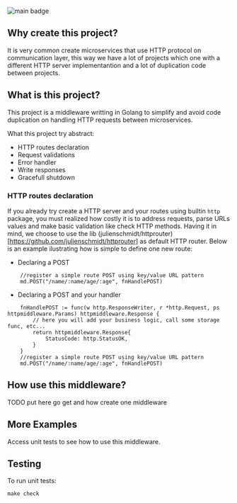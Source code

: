 ![main badge](https://github.com/LeoCBS/httpmiddleware/actions/workflows/makefile.yml/badge.svg?branch=main)

## Why create this project?

It is very common create microservices that use HTTP protocol on communication layer, this way we have a lot of projects which one with a different HTTP server implementantion and a lot of duplication code between projects. 


## What is this project?

This project is a middleware writting in Golang to simplify and avoid code duplication on handling HTTP requests between microservices.

What this project try abstract:

 * HTTP routes declaration
 * Request validations
 * Error handler
 * Write responses
 * Gracefull shutdown

### HTTP routes declaration

If you already try create a HTTP server and your routes using builtin `http` package, you must realized how costly it is to address requests,
parse URLs values and make basic validation like check HTTP methods. Having it in mind, we choose to use
the lib (julienschmidt/httprouter)[https://github.com/julienschmidt/httprouter] as default HTTP router. Below is an example ilustrating how is
simple to define one new route:   

* Declaring a POST

```golang
	//register a simple route POST using key/value URL pattern
	md.POST("/name/:name/age/:age", fnHandlePOST)
```


* Declaring a POST and your handler

```golang
	fnHandlePOST := func(w http.ResponseWriter, r *http.Request, ps httpmiddleware.Params) httpmiddleware.Response {
		// here you will add your business logic, call some storage func, etc...
		return httpmiddleware.Response{
			StatusCode: http.StatusOK,
		}
	}
	//register a simple route POST using key/value URL pattern
	md.POST("/name/:name/age/:age", fnHandlePOST)
```

## How use this middleware?

TODO put here go get and how create one middleware
 

## More Examples

Access unit tests to see how to use this middleware.

## Testing

To run unit tests:

    make check
